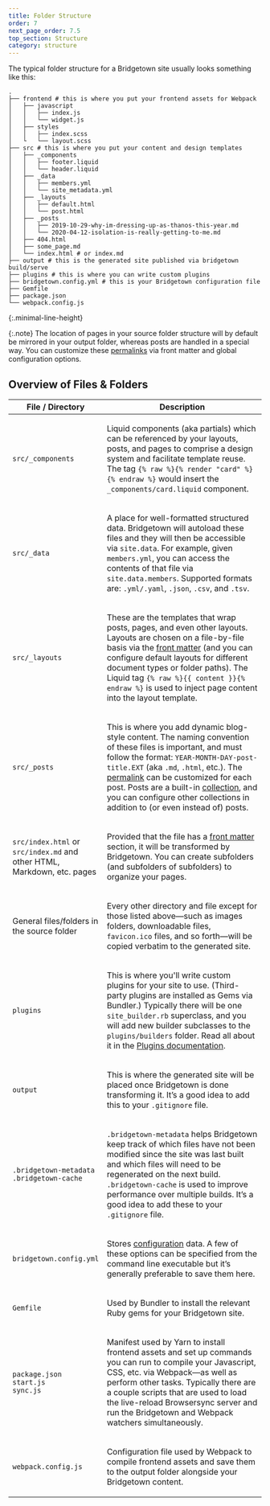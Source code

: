 ```yaml
---
title: Folder Structure
order: 7
next_page_order: 7.5
top_section: Structure
category: structure
---
```


The typical folder structure for a Bridgetown site usually looks something like this:

```shell
.
├── frontend # this is where you put your frontend assets for Webpack
│   ├── javascript
│   │   ├── index.js
│   │   └── widget.js
│   ├── styles
│   │   ├── index.scss
│   └   └── layout.scss
├── src # this is where you put your content and design templates
│   ├── _components
│   │   ├── footer.liquid
│   │   └── header.liquid
│   ├── _data
│   │   ├── members.yml
│   │   └── site_metadata.yml
│   ├── _layouts
│   │   ├── default.html
│   │   └── post.html
│   ├── _posts
│   │   ├── 2019-10-29-why-im-dressing-up-as-thanos-this-year.md
│   │   └── 2020-04-12-isolation-is-really-getting-to-me.md
│   ├── 404.html
│   ├── some_page.md
│   └── index.html # or index.md
├── output # this is the generated site published via bridgetown build/serve
├── plugins # this is where you can write custom plugins
├── bridgetown.config.yml # this is your Bridgetown configuration file
├── Gemfile
├── package.json
└── webpack.config.js
```
{:.minimal-line-height}

{:.note}
The location of pages in your source folder structure will by default be mirrored in your output folder, whereas posts are handled in a special way. You can customize these <a href="/docs/structure/permalinks/">permalinks</a> via front matter and global configuration options.

## Overview of Files & Folders

<table class="settings bigger-output">
  <thead>
    <tr>
      <th style="width:25%">File / Directory</th>
      <th>Description</th>
    </tr>
  </thead>
  <tbody>
    <tr>
      <td>
        <p class="default mt-0"><code>src/_components</code></p>
      </td>
      <td>
        <p>
          Liquid components (aka partials) which can be referenced by your layouts, posts, and pages to comprise a design system and facilitate template reuse. The tag <code>{% raw %}{% render "card" %}{% endraw %}</code> would insert the <code>_components/card.liquid</code> component.
        </p>
      </td>
    </tr>
    <tr>
      <td>
        <p class="default mt-0"><code>src/_data</code></p>
      </td>
      <td>
        <p>
          A place for well-formatted structured data. Bridgetown will autoload these files and they will then be accessible via <code>site.data</code>. For example, given <code>members.yml</code>, you can access the contents of that file via <code>site.data.members</code>. Supported formats are: <code>.yml/.yaml</code>, <code>.json</code>, <code>.csv</code>, and <code>.tsv</code>.
        </p>
      </td>
    </tr>
    <tr>
      <td>
        <p class="default mt-0"><code>src/_layouts</code></p>
      </td>
      <td>
        <p>
          These are the templates that wrap posts, pages, and even other layouts. Layouts are chosen on a file-by-file basis via the <a href="/docs/front-matter/">front matter</a> (and you can configure default layouts for different document types or folder paths). The Liquid tag <code>{% raw %}{{ content }}{% endraw %}</code> is used to inject page content into the layout template.
        </p>
      </td>
    </tr>
    <tr>
      <td>
        <p class="default mt-0"><code>src/_posts</code></p>
      </td>
      <td>
        <p>
          This is where you add dynamic blog-style content. The naming convention of these files is important, and must follow the <nobr>format: <code>YEAR-MONTH-DAY-post-title.EXT</code></nobr> (aka <code>.md</code>, <code>.html</code>, etc.). The <a href="/docs/structure/permalinks/">permalink</a> can be customized for each post. Posts are a built-in <a href="/docs/collections">collection</a>, and you can configure other collections in addition to (or even instead of) posts.
        </p>
      </td>
    </tr>
    <tr>
      <td>
        <p class="default mt-0"><code>src/index.html</code> or <code>src/index.md</code> and other HTML,
        Markdown, etc. pages</p>
      </td>
      <td>
        <p>
          Provided that the file has a <a href="/docs/front-matter/">front matter</a> section, it will be transformed by Bridgetown. You can create subfolders (and subfolders of subfolders) to organize your pages.
        </p>
      </td>
    </tr>
    <tr>
      <td>
        <p>General files/folders in the source folder</p>
      </td>
      <td>
        <p>
          Every other directory and file except for those listed above—such as images folders, downloadable files, <code>favicon.ico</code> files, and so forth—will be copied verbatim to the generated site.
        </p>
      </td>
    </tr>
    <tr>
      <td>
        <p class="default mt-0"><code>plugins</code></p>
      </td>
      <td>
        <p>
          This is where you'll write custom plugins for your site to use.
          (Third-party plugins are installed as Gems via Bundler.) Typically
          there will be one <code>site_builder.rb</code> superclass, and you
          will add new builder subclasses to the <code>plugins/builders</code>
          folder. Read all about it in the <a href="/docs/plugins/">Plugins
          documentation</a>.
        </p>
      </td>
    </tr>
    <tr>
      <td>
        <p class="default mt-0"><code>output</code></p>
      </td>
      <td>
        <p>
          This is where the generated site will be placed once Bridgetown is done transforming it. It’s a good idea to add this to your <code>.gitignore</code> file.
        </p>
      </td>
    </tr>
    <tr>
      <td>
        <p class="default mt-0"><code>.bridgetown-metadata</code><br/><code>.bridgetown-cache</code></p>
      </td>
      <td>
        <p>
          <code>.bridgetown-metadata</code> helps Bridgetown keep track of which files have not been modified since the site was last built and which files will need to be regenerated on the next build. <code>.bridgetown-cache</code> is used to improve performance over multiple builds. It’s a good idea to add these to your <code>.gitignore</code> file.
        </p>
      </td>
    </tr>
    <tr>
      <td>
        <p class="default mt-0"><code>bridgetown.config.yml</code></p>
      </td>
      <td>
        <p>
          Stores <a href="/docs/configuration/">configuration</a> data. A few of these options can be specified from the command line executable but it’s generally preferable to save them here.
        </p>
      </td>
    </tr>
    <tr>
      <td>
        <p class="default mt-0"><code>Gemfile</code></p>
      </td>
      <td>
        <p>
          Used by Bundler to install the relevant Ruby gems for your Bridgetown site.
        </p>
      </td>
    </tr>
    <tr>
      <td>
        <p class="default mt-0"><code>package.json</code><br/><code>start.js</code><br/><code>sync.js</code></p>
      </td>
      <td>
        <p>
          Manifest used by Yarn to install frontend assets and set up commands you can run to compile your Javascript, CSS, etc. via Webpack—as well as perform other tasks. Typically there are a couple scripts that are used to load the live-reload Browsersync server and run the Bridgetown and Webpack watchers simultaneously.
        </p>
      </td>
    </tr>
    <tr>
      <td>
        <p class="default mt-0"><code>webpack.config.js</code></p>
      </td>
      <td>
        <p>
          Configuration file used by Webpack to compile frontend assets and save them to the output folder alongside your Bridgetown content.
        </p>
      </td>
    </tr>
  </tbody>
</table>
